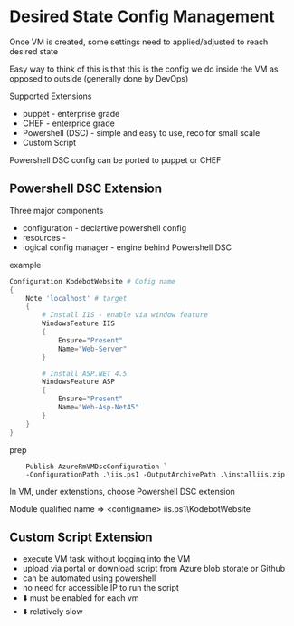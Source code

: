 # Desired State Config Management

Once VM is created, some settings need to applied/adjusted to reach desired state

Easy way to think of this is that this is the config we do inside the VM as opposed to outside (generally done by DevOps)

Supported Extensions
* puppet - enterprise grade
* CHEF - enterprice grade
* Powershell (DSC) - simple and easy to use, reco for small scale
* Custom Script

Powershell DSC config can be ported to puppet or CHEF

## Powershell DSC Extension

Three major components
* configuration - declartive powershell config
* resources - 
* logical config manager - engine behind Powershell DSC

example

``` iis.ps1
Configuration KodebotWebsite # Cofig name
{
    Note 'localhost' # target
    {
        # Install IIS - enable via window feature
        WindowsFeature IIS
        {
            Ensure="Present"
            Name="Web-Server"
        }

        # Install ASP.NET 4.5
        WindowsFeature ASP
        {
            Ensure="Present"
            Name="Web-Asp-Net45"
        }
    }
}

```

prep

```
    Publish-AzureRmVMDscConfiguration `
    -ConfigurationPath .\iis.ps1 -OutputArchivePath .\installiis.zip
```

In VM, under extenstions, choose Powershell DSC extension

Module qualified name => <filename>\<configname>
iis.ps1\KodebotWebsite

## Custom Script Extension

* execute VM task without logging into the VM
* upload via portal or download script from Azure blob storate or Github
* can be automated using powershell
* no need for accessible IP to run the script
* ⬇️ must be enabled for each vm
* ⬇️ relatively slow